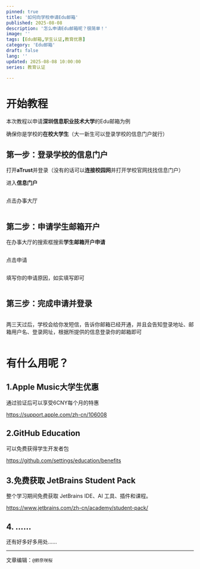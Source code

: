 ```yaml
---
pinned: true
title: '如何向学校申请Edu邮箱'
published: 2025-08-08
description: '怎么申请Edu邮箱呢？很简单！'
image: ''
tags: [Edu邮箱,学生认证,教育优惠]
category: 'Edu邮箱'
draft: false 
lang: ''
updated: 2025-08-08 10:00:00
series: 教育认证

---
```


# 开始教程

本次教程以申请**深圳信息职业技术大学**的Edu邮箱为例

确保你是学校的**在校大学生**（大一新生可以登录学校的信息门户就行）

## 第一步：登录学校的信息门户

打开**aTrust**并登录（没有的话可以**连接校园网**并打开学校官网找找信息门户）

进入**信息门户**

<img title="" src="https://img.sakura.ink/file/AgACAgUAAyEGAASIHQfFAAM0aJVsNCVIUO_m9Hoy-YirJNy027AAAjXJMRusb6lUGUHU1oGjDi0BAAMCAAN3AAM2BA.png" alt="">

点击办事大厅

<img title="" src="https://img.sakura.ink/file/AgACAgUAAyEGAASIHQfFAAMzaJVon47Ht1Ohp_ROkCFVStrqirkAAi7JMRusb6lUJjp4MVXCL-8BAAMCAAN3AAM2BA.png" alt="">

## 第二步：申请学生邮箱开户

在办事大厅的搜索框搜索**学生邮箱开户申请**

<img title="" src="https://img.sakura.ink/file/AgACAgUAAyEGAASIHQfFAAMwaJVom9uF8N_0O2fyYKTh0tT3rOAAAivJMRusb6lU7kDOvG5Wty4BAAMCAAN3AAM2BA.png" alt="">

点击申请

<img title="" src="https://img.sakura.ink/file/AgACAgUAAyEGAASIHQfFAAMxaJVom4mepR6gKzh25fkUR-AMj3cAAizJMRusb6lUM3YabglPJq4BAAMCAAN3AAM2BA.png" alt="">

填写你的申请原因，如实填写即可

<img title="" src="https://img.sakura.ink/file/AgACAgUAAyEGAASIHQfFAAMvaJVomojdRAK0NiTL6h-jr8heP4YAAirJMRusb6lUNRs8dYdN0fIBAAMCAAN3AAM2BA.png" alt="">

## 第三步：完成申请并登录

<img title="" src="https://img.sakura.ink/file/AgACAgUAAyEGAASIHQfFAAMyaJVonz_N6zTtFUEyoQdu_TyywoAAAi3JMRusb6lUOLxvIvfJ0O0BAAMCAAN3AAM2BA.png" alt="">

两三天过后，学校会给你发短信，告诉你邮箱已经开通，并且会告知登录地址、邮箱用户名、登录网址，根据所提供的信息登录你的邮箱即可

<img title="" src="https://img.sakura.ink/file/AgACAgUAAyEGAASIHQfFAAM1aJVuO7WvIxuhaFy4JYljWBfnXQkAAj3JMRusb6lU7Ocn0Kn_HzUBAAMCAAN5AAM2BA.jpeg" alt="">

# 有什么用呢？

## 1.Apple Music大学生优惠

通过验证后可以享受6CNY每个月的特惠



https://support.apple.com/zh-cn/106008



## 2.GitHub Education

可以免费获得学生开发者包



https://github.com/settings/education/benefits



## 3.免费获取 JetBrains Student Pack

整个学习期间免费获取 JetBrains IDE、AI 工具、插件和课程。



https://www.jetbrains.com/zh-cn/academy/student-pack/



## 4. ......

还有好多好多用处......



---

文章编辑：`@鈴奈咲桜`